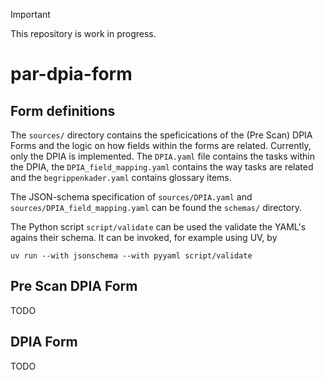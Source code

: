 > [!IMPORTANT]
> This repository is work in progress.

# par-dpia-form
## Form definitions
The `sources/` directory contains the speficications of the (Pre Scan) DPIA Forms and the logic
on how fields within the forms are related. Currently, only the DPIA is implemented. The `DPIA.yaml`
file contains the tasks within the DPIA, the `DPIA_field_mapping.yaml` contains the way tasks are
related and the `begrippenkader.yaml` contains glossary items.

The JSON-schema specification of `sources/DPIA.yaml` and `sources/DPIA_field_mapping.yaml` can be found
the `schemas/` directory.

The Python script `script/validate` can be used the validate the YAML's agains their schema. It can be
invoked, for example using UV, by
```
uv run --with jsonschema --with pyyaml script/validate
```

## Pre Scan DPIA Form
TODO

## DPIA Form
TODO
